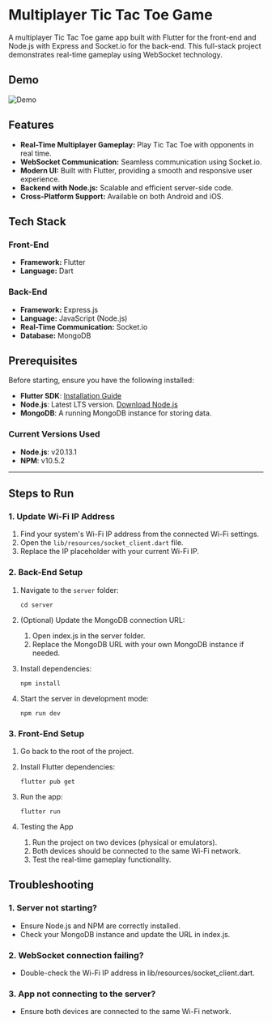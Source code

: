 # Multiplayer Tic Tac Toe Game

A multiplayer Tic Tac Toe game app built with Flutter for the front-end and Node.js with Express and Socket.io for the back-end. This full-stack project demonstrates real-time gameplay using WebSocket technology.

## Demo

![Demo](demo.gif)

## Features

- **Real-Time Multiplayer Gameplay:** Play Tic Tac Toe with opponents in real time.
- **WebSocket Communication:** Seamless communication using Socket.io.
- **Modern UI:** Built with Flutter, providing a smooth and responsive user experience.
- **Backend with Node.js:** Scalable and efficient server-side code.
- **Cross-Platform Support:** Available on both Android and iOS.

## Tech Stack

### Front-End

- **Framework:** Flutter
- **Language:** Dart

### Back-End

- **Framework:** Express.js
- **Language:** JavaScript (Node.js)
- **Real-Time Communication:** Socket.io
- **Database:** MongoDB

## Prerequisites

Before starting, ensure you have the following installed:

- **Flutter SDK**: [Installation Guide](https://flutter.dev/docs/get-started/install)
- **Node.js**: Latest LTS version. [Download Node.js](https://nodejs.org/)
- **MongoDB**: A running MongoDB instance for storing data.

### Current Versions Used

- **Node.js**: v20.13.1
- **NPM**: v10.5.2

---

## Steps to Run

### 1. Update Wi-Fi IP Address

1. Find your system's Wi-Fi IP address from the connected Wi-Fi settings.
2. Open the `lib/resources/socket_client.dart` file.
3. Replace the IP placeholder with your current Wi-Fi IP.

### 2. Back-End Setup

1. Navigate to the `server` folder:

   ```
   cd server
   ```

2. (Optional) Update the MongoDB connection URL:

   1. Open index.js in the server folder.
   2. Replace the MongoDB URL with your own MongoDB instance if needed.

3. Install dependencies:

   ```
   npm install
   ```

4. Start the server in development mode:
   ```
   npm run dev
   ```

### 3. Front-End Setup

1.  Go back to the root of the project.
2.  Install Flutter dependencies:

    ```
    flutter pub get
    ```

3.  Run the app:

    ```
    flutter run
    ```

4.  Testing the App

    1. Run the project on two devices (physical or emulators).
    2. Both devices should be connected to the same Wi-Fi network.
    3. Test the real-time gameplay functionality.

## Troubleshooting

### 1. Server not starting?

- Ensure Node.js and NPM are correctly installed.
- Check your MongoDB instance and update the URL in index.js.

### 2. WebSocket connection failing?

- Double-check the Wi-Fi IP address in lib/resources/socket_client.dart.

### 3. App not connecting to the server?

- Ensure both devices are connected to the same Wi-Fi network.
